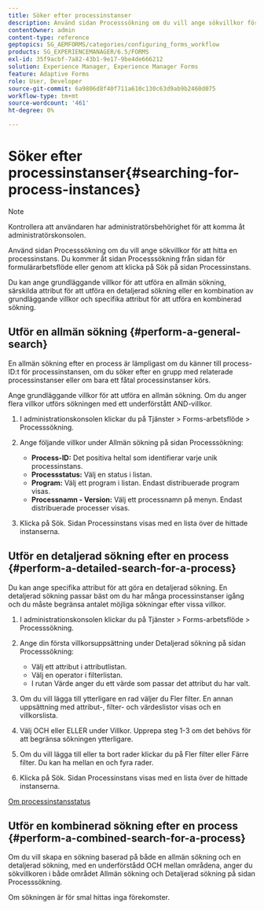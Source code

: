 ```yaml
---
title: Söker efter processinstanser
description: Använd sidan Processsökning om du vill ange sökvillkor för att hitta en processinstans.
contentOwner: admin
content-type: reference
geptopics: SG_AEMFORMS/categories/configuring_forms_workflow
products: SG_EXPERIENCEMANAGER/6.5/FORMS
exl-id: 35f9acbf-7a82-43b1-9e17-9be4de666212
solution: Experience Manager, Experience Manager Forms
feature: Adaptive Forms
role: User, Developer
source-git-commit: 6a9806d8f40f711a610c130c63d9ab9b2460d075
workflow-type: tm+mt
source-wordcount: '461'
ht-degree: 0%

---
```


# Söker efter processinstanser{#searching-for-process-instances}

>[!NOTE]
> 
> Kontrollera att användaren har administratörsbehörighet för att komma åt administratörskonsolen.

Använd sidan Processsökning om du vill ange sökvillkor för att hitta en processinstans. Du kommer åt sidan Processsökning från sidan för formulärarbetsflöde eller genom att klicka på Sök på sidan Processinstans.

Du kan ange grundläggande villkor för att utföra en allmän sökning, särskilda attribut för att utföra en detaljerad sökning eller en kombination av grundläggande villkor och specifika attribut för att utföra en kombinerad sökning.

## Utför en allmän sökning {#perform-a-general-search}

En allmän sökning efter en process är lämpligast om du känner till process-ID:t för processinstansen, om du söker efter en grupp med relaterade processinstanser eller om bara ett fåtal processinstanser körs.

Ange grundläggande villkor för att utföra en allmän sökning. Om du anger flera villkor utförs sökningen med ett underförstått AND-villkor.

1. I administrationskonsolen klickar du på Tjänster > Forms-arbetsflöde > Processsökning.
1. Ange följande villkor under Allmän sökning på sidan Processsökning:

   * **Process-ID:** Det positiva heltal som identifierar varje unik processinstans.
   * **Processstatus:** Välj en status i listan.
   * **Program:** Välj ett program i listan. Endast distribuerade program visas.
   * **Processnamn - Version:** Välj ett processnamn på menyn. Endast distribuerade processer visas.

1. Klicka på Sök. Sidan Processinstans visas med en lista över de hittade instanserna.

## Utför en detaljerad sökning efter en process {#perform-a-detailed-search-for-a-process}

Du kan ange specifika attribut för att göra en detaljerad sökning. En detaljerad sökning passar bäst om du har många processinstanser igång och du måste begränsa antalet möjliga sökningar efter vissa villkor.

1. I administrationskonsolen klickar du på Tjänster > Forms-arbetsflöde > Processsökning.
1. Ange din första villkorsuppsättning under Detaljerad sökning på sidan Processsökning:

   * Välj ett attribut i attributlistan.
   * Välj en operator i filterlistan.
   * I rutan Värde anger du ett värde som passar det attribut du har valt.

1. Om du vill lägga till ytterligare en rad väljer du Fler filter. En annan uppsättning med attribut-, filter- och värdeslistor visas och en villkorslista.
1. Välj OCH eller ELLER under Villkor. Upprepa steg 1-3 om det behövs för att begränsa sökningen ytterligare.
1. Om du vill lägga till eller ta bort rader klickar du på Fler filter eller Färre filter. Du kan ha mellan en och fyra rader.
1. Klicka på Sök. Sidan Processinstans visas med en lista över de hittade instanserna.

[Om processinstansstatus](/help/forms/using/admin-help/processes.md#about-process-instance-statuses)

## Utför en kombinerad sökning efter en process {#perform-a-combined-search-for-a-process}

Om du vill skapa en sökning baserad på både en allmän sökning och en detaljerad sökning, med en underförstådd OCH mellan områdena, anger du sökvillkoren i både området Allmän sökning och Detaljerad sökning på sidan Processsökning.

Om sökningen är för smal hittas inga förekomster.
